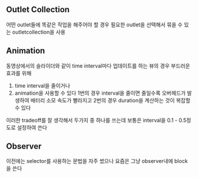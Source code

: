 ## Outlet Collection
어떤 outlet들에 똑같은 작업을 해주어야 할 경우 
필요한 outlet을 선택해서 묶을 수 있는 outletcollection을 사용

## Animation
동영상에서의 슬라이더와 같이 time interval마다 업데이트를 하는 뷰의 경우
부드러운 효과를 위해
1. time interval을 줄이거나
2. animation을 사용할 수 있다
1번의 경우 interval을 줄이면 줄일수록 오버헤드가 발생하여 배터리 소모 속도가 빨라지고
2번의 경우 duration을 계산하는 것이 복잡할 수 있다

이러한 tradeoff를 잘 생각해서 두가지 중 하나를 쓰는데 보통은 interval을 0.1 - 0.5정도로 설정하여 쓴다

## Observer
이전에는 selector를 사용하는 문법을 자주 썼으나 요즘은 그냥 observer내에 block을 쓴다
